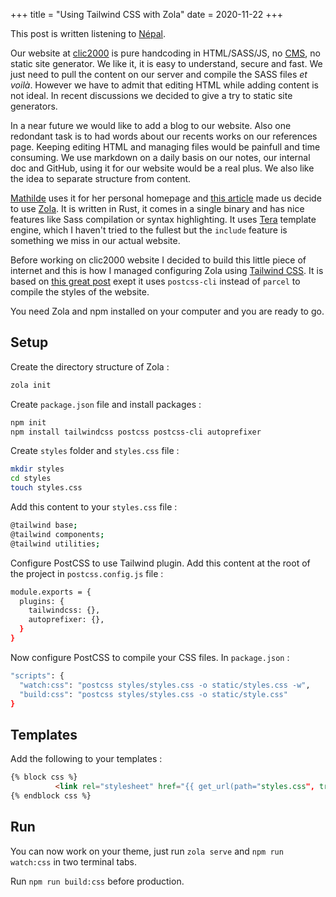 +++
title = "Using Tailwind CSS with Zola"
date = 2020-11-22
+++

This post is written listening to [Népal](https://fr.wikipedia.org/wiki/Népal_(rappeur)).

Our website at [clic2000](https://clic2000.fr) is pure handcoding in HTML/SASS/JS, no
[CMS](https://en.wikipedia.org/wiki/Content_management_system), no static site generator. We like it, it is easy
to understand, secure and fast. We just need to pull the content on our server and compile the SASS files *et
voilà*. However we have to admit that editing HTML while adding content is not ideal.
In recent discussions we decided to give a try to static site generators.

In a near future we would like to
add a blog to our website. Also one redondant task is to had words about our recents works on our references
page. Keeping editing HTML and managing files would be painfull and time consuming. We use markdown on a daily
basis on our notes, our internal doc and GitHub, using it for our website would be a real plus. We
also like the idea to separate structure from content. 

[Mathilde](https://mental.af) uses
it for her personal homepage and [this article](https://blog.gelez.xyz/presentation-zola/) made us decide to
use [Zola](https://www.getzola.org). It is written in Rust, it comes in a single binary and has nice features
like Sass compilation or syntax highlighting. It uses [Tera](https://tera.netlify.app) template engine, which
I haven't tried to the fullest but the `include` feature is something we miss in our actual website.

Before working on clic2000 website I decided to build this little piece of internet and 
this is how I managed configuring Zola using [Tailwind
CSS](https://tailwindcss.com). It is based on [this great post](https://tailwindcss.com) exept it uses
`postcss-cli` instead of `parcel` to compile the styles of the website.

You need Zola and npm installed on your computer and you are ready to go.

## Setup

Create the directory structure of Zola :

```bash
zola init
```

Create `package.json` file and install packages : 

```bash
npm init
npm install tailwindcss postcss postcss-cli autoprefixer
```

Create `styles` folder and `styles.css` file :

```bash
mkdir styles
cd styles
touch styles.css
```

Add this content to your `styles.css` file :

```bash
@tailwind base;
@tailwind components;
@tailwind utilities;
```

Configure PostCSS to use Tailwind plugin. Add this content at the root of the project in `postcss.config.js` file :

```bash
module.exports = {
  plugins: {
    tailwindcss: {},
    autoprefixer: {},
  }
}
```

Now configure PostCSS to compile your CSS files. In `package.json` : 

```bash
"scripts": {
  "watch:css": "postcss styles/styles.css -o static/styles.css -w",
  "build:css": "postcss styles/styles.css -o static/style.css"
}
```

## Templates

Add the following to your templates : 

```html
{% block css %}
	      <link rel="stylesheet" href="{{ get_url(path="styles.css", trailing_slash=false) | safe }}">
{% endblock css %}
```

## Run 

You can now work on your theme, just run `zola serve` and `npm run watch:css` in two terminal tabs.

Run `npm run build:css` before production.

